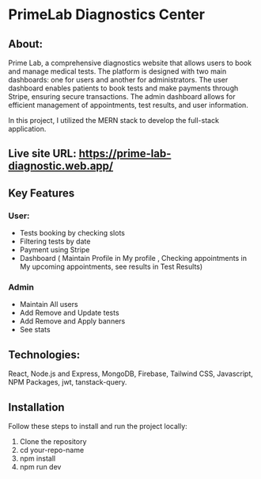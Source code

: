 # PrimeLab Diagnostics Center
## About:
 Prime Lab, a comprehensive diagnostics website that allows users to book and manage medical tests. The platform is designed with two main dashboards: one for users and another for administrators. The user dashboard enables patients to book tests and make payments through Stripe, ensuring secure transactions. The admin dashboard allows for efficient management of appointments, test results, and user information.

In this project, I utilized the MERN stack to develop the full-stack application.


## Live site URL: https://prime-lab-diagnostic.web.app/



 ## Key Features
 ### User:
 * Tests booking by checking slots
 * Filtering tests by date
 * Payment using Stripe
 * Dashboard ( Maintain Profile in My profile , Checking appointments in My upcoming appointments, see results in Test Results)

### Admin 
* Maintain All users
* Add Remove and Update tests
* Add Remove and Apply banners
* See stats

## Technologies:
 React, Node.js and Express, MongoDB, Firebase, Tailwind CSS, Javascript, NPM Packages, jwt, tanstack-query.
## Installation

Follow these steps to install and run the project locally:
1. Clone the repository
2. cd your-repo-name
3. npm install
4. npm run dev
  
